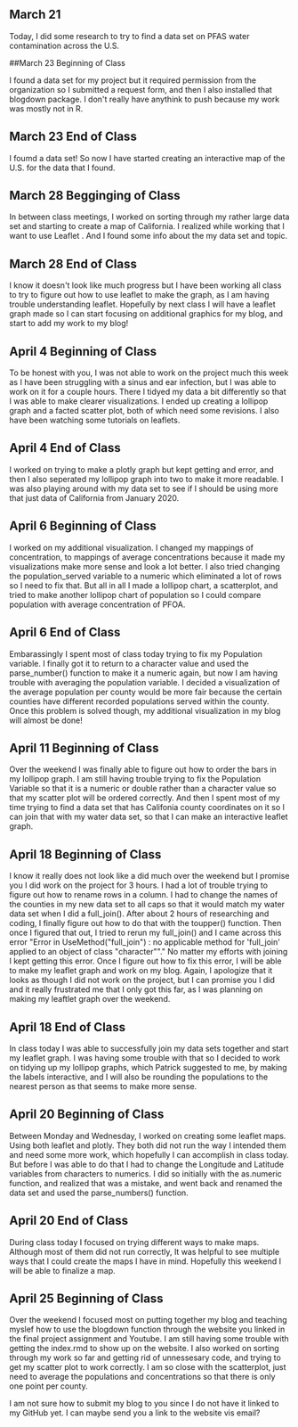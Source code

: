 ## March 21

Today, I did some research to try to find a data set on PFAS water contamination across the U.S.

##March 23 Beginning of Class

I found a data set for my project but it required permission from the organization so I submitted a request form, and then I also installed that blogdown package. I don't really have anythink to push because my work was mostly not in R.

## March 23 End of Class

I foumd a data set! So now I have started creating an interactive map of the U.S. for the data that I found. 

## March 28 Begginging of Class

In between class meetings, I worked on sorting through my rather large data set and starting to create a map of California. I realized while working that I want to use Leaflet . And I found some info about the my data set and topic.

## March 28 End of Class

I know it doesn't look like much progress but I have been working all class to try to figure out how to use leaflet to make the graph, as I am having trouble understanding leaflet. Hopefully by next class I will have a leaflet graph made so I can start focusing on additional graphics for my blog, and start to add my work to my blog! 

## April 4 Beginning of Class 

To be honest with you, I was not able to work on the project much this week as I have been struggling with a sinus and ear infection, but I was able to work on it for a couple hours. There I tidyed my data a bit differently so that I was able to make clearer visualizations. I ended up creating a lollipop graph and a facted scatter plot, both of which need some revisions. I also have been watching some tutorials on leaflets.

## April 4 End of Class

I worked on trying to make a plotly graph but kept getting and error, and then I also seperated my lollipop graph into two to make it more readable. I was also playing around with my data set to see if I should be using more that just data of California from January 2020.

## April 6 Beginning of Class

I worked on my additional visualization. I changed my mappings of concentration, to mappings of average concentrations because it made my visualizations make more sense and look a lot better. I also tried changing the population_served variable to a numeric which eliminated a lot of rows so I need to fix that. But all in all I made a lollipop chart, a scatterplot, and tried to make another lollipop chart of population so I could compare population with average concentration of PFOA.

## April 6 End of Class

Embarassingly I spent most of class today trying to fix my Population variable. I finally got it to return to a character value and used the parse_number() function to make it a numeric again, but now I am having trouble with averaging the population variable. I decided a visualization of the average population per county would be more fair because the certain counties have different recorded populations served within the county. Once this problem is solved though, my additional visualization in my blog will almost be done!

## April 11 Beginning of Class

Over the weekend I was finally able to figure out how to order the bars in my lollipop graph. I am still having trouble trying to fix the Population Variable so that it is a numeric or double rather than a character value so that my scatter plot will be ordered correctly. And then I spent most of my time trying to find a data set that has Califonia county coordinates on it so I can join that with my water data set, so that I can make an interactive leaflet graph.

## April 18 Beginning of Class

I know it really does not look like a did much over the weekend but I promise you I did work on the project for 3 hours. I had a lot of trouble trying to figure out how to rename rows in a column. I had to change the names of the counties in my new data set to all caps so that it would match my water data set when I did a full_join(). After about 2 hours of researching and coding, I finally figure out how to do that with the toupper() function. Then once I figured that out, I tried to rerun my full_join() and I came across this error "Error in UseMethod("full_join") : no applicable method for 'full_join' applied to an object of class "character""." No matter my efforts with joining I kept getting this error. Once I figure out how to fix this error, I will be able to make my leaflet graph and work on my blog. Again, I apologize that it looks as though I did not work on the project, but I can promise you I did and it really frustrated me that I only got this far, as I was planning on making my leaftlet graph over the weekend.

## April 18 End of Class

In class today I was able to successfully join my data sets together and start my leaflet graph. I was having some trouble with that so I decided to work on tidying up my lollipop graphs, which Patrick suggested to me, by making the labels interactive, and I will also be rounding the populations to the nearest person as that seems to make more sense.

## April 20 Beginning of Class

Between Monday and Wednesday, I worked on creating some leaflet maps. Using both leaflet and plotly. They both did not run the way I intended them and need some more work, which hopefully I can accomplish in class today. But before I was able to do that I had to change the Longitude and Latitude variables from characters to numerics. I did so initially with the as.numeric function, and realized that was a mistake, and went back and renamed the data set and used the parse_numbers() function.

## April 20 End of Class

During class today I focused on trying different ways to make maps. Although most of them did not run correctly, It was helpful to see multiple ways that I could create the maps I have in mind. Hopefully this weekend I will be able to finalize a map.

## April 25 Beginning of Class 

Over the weekend I focused most on putting together my blog and teaching myslef how to use the blogdown function through the website you linked in the final project assignment and Youtube. I am still having some trouble with getting the index.rmd to show up on the website. I also worked on sorting through my work so far and getting rid of unnessesary code, and trying to get my scatter plot to work correctly. I am so close with the scatterplot, just need to average the populations and concentrations so that there is only one point per county. 

I am not sure how to submit my blog to you since I do not have it linked to my GitHub yet. I can maybe send you a link to the website vis email?